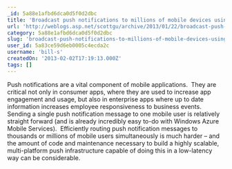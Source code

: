 ```yaml
---
_id: 5a88e1afbd6dca0d5f0d2dbc
title: 'Broadcast push notifications to millions of mobile devices using Windows Azure Notification Hubs'
url: 'http://weblogs.asp.net/scottgu/archive/2013/01/22/broadcast-push-notifications-to-millions-of-mobile-devices-using-windows-azure-notification-hubs.aspx'
category: 5a88e1afbd6dca0d5f0d2dbc
slug: 'broadcast-push-notifications-to-millions-of-mobile-devices-using-windows-azure-notification-hubs'
user_id: 5a83ce59d6eb0005c4ecda2c
username: 'bill-s'
createdOn: '2013-02-02T17:19:13.000Z'
tags: []
---
```


Push notifications are a vital component of mobile applications.  They are critical not only in consumer apps, where they are used to increase app engagement and usage, but also in enterprise apps where up to date information increases employee responsiveness to business events. Sending a single push notification message to one mobile user is relatively straight forward (and is already incredibly easy to-do with Windows Azure Mobile Services).  Efficiently routing push notification messages to thousands or millions of mobile users simultaneously is much harder – and the amount of code and maintenance necessary to build a highly scalable, multi-platform push infrastructure capable of doing this in a low-latency way can be considerable.
